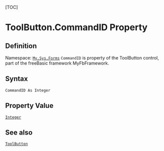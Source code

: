 [TOC]
# ToolButton.CommandID Property

## Definition
Namespace: [`My.Sys.Forms`](My.Sys.Forms.md)
`CommandID` is property of the ToolButton control, part of the freeBasic framework MyFbFramework.
## Syntax
```freeBasic
CommandID As Integer
```
## Property Value
[`Integer`]("https://www.freebasic.net/wiki/KeyPgInteger")
## See also
[`ToolButton`](ToolButton.md)
